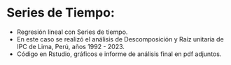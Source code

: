 # Series de Tiempo:
* Regresión lineal con Series de tiempo.
* En este caso se realizó el análisis de Descomposición y Raíz unitaria de IPC de Lima, Perú, años 1992 - 2023.
* Código en Rstudio, gráficos e informe de análisis final en pdf adjuntos.
